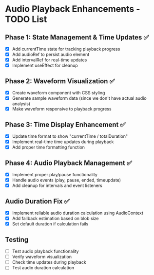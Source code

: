 # Audio Playback Enhancements - TODO List

## Phase 1: State Management & Time Updates ✅
- [x] Add currentTime state for tracking playback progress
- [x] Add audioRef to persist audio element
- [x] Add intervalRef for real-time updates
- [x] Implement useEffect for cleanup

## Phase 2: Waveform Visualization ✅
- [x] Create waveform component with CSS styling
- [x] Generate sample waveform data (since we don't have actual audio analysis)
- [x] Make waveform responsive to playback progress

## Phase 3: Time Display Enhancement ✅
- [x] Update time format to show "currentTime / totalDuration"
- [x] Implement real-time time updates during playback
- [x] Add proper time formatting function

## Phase 4: Audio Playback Management ✅
- [x] Implement proper play/pause functionality
- [x] Handle audio events (play, pause, ended, timeupdate)
- [x] Add cleanup for intervals and event listeners

## Audio Duration Fix ✅
- [x] Implement reliable audio duration calculation using AudioContext
- [x] Add fallback estimation based on blob size
- [x] Set default duration if calculation fails

## Testing
- [ ] Test audio playback functionality
- [ ] Verify waveform visualization
- [ ] Check time updates during playback
- [ ] Test audio duration calculation
